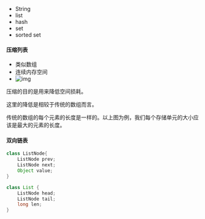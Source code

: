 - String
- list
- hash
- set
- sorted set





#### 压缩列表

- 类似数组
- 连续内存空间
- ![img](https://static001.geekbang.org/resource/image/49/b5/49fd8d46eb94f463ace98717f11c2cb5.jpg)

压缩的目的是用来降低空间损耗。

这里的降低是相较于传统的数组而言。

传统的数组的每个元素的长度是一样的。以上图为例，我们每个存储单元的大小应该是最大的元素的长度。



#### 双向链表

```java
class ListNode{
    ListNode prev;
    ListNode next;
    Object value;
}

class List {
    ListNode head;
    ListNode tail;
    long len;
}
```







